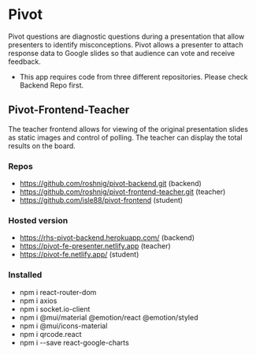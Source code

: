 # Pivot
Pivot questions are diagnostic questions during a presentation that allow presenters to identify misconceptions. Pivot allows a presenter to attach response data to Google slides so that audience can vote and receive feedback. 

- This app requires code from three different repositories. Please check Backend Repo first.

## Pivot-Frontend-Teacher

The teacher frontend allows for viewing of the original presentation slides as static images and control of polling.
The teacher can display the total results on the board.

### Repos
- https://github.com/roshnig/pivot-backend.git                   (backend)
- https://github.com/roshnig/pivot-frontend-teacher.git          (teacher)
- https://github.com/isle88/pivot-frontend                       (student)

### Hosted version
- https://rhs-pivot-backend.herokuapp.com/                       (backend)
- https://pivot-fe-presenter.netlify.app                         (teacher)
- https://pivot-fe.netlify.app/                                  (student)

### Installed
- npm i react-router-dom
- npm i axios 
- npm i socket.io-client 
- npm i @mui/material @emotion/react @emotion/styled
- npm i @mui/icons-material
- npm i qrcode.react
- npm i --save react-google-charts




